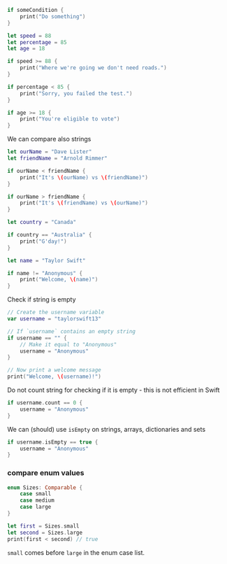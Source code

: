 ```swift
if someCondition {
    print("Do something")
}
```

```swift
let speed = 88
let percentage = 85
let age = 18

if speed >= 88 {
    print("Where we're going we don't need roads.")
}

if percentage < 85 {
    print("Sorry, you failed the test.")
}

if age >= 18 {
    print("You're eligible to vote")
}
```

We can compare also strings
```swift
let ourName = "Dave Lister"
let friendName = "Arnold Rimmer"

if ourName < friendName {
    print("It's \(ourName) vs \(friendName)")
}

if ourName > friendName {
    print("It's \(friendName) vs \(ourName)")
}
```


```swift
let country = "Canada"

if country == "Australia" {
    print("G'day!")
}

let name = "Taylor Swift"

if name != "Anonymous" {
    print("Welcome, \(name)")
}
```

Check if string is empty
```swift
// Create the username variable
var username = "taylorswift13"

// If `username` contains an empty string
if username == "" {
    // Make it equal to "Anonymous"
    username = "Anonymous"
}

// Now print a welcome message
print("Welcome, \(username)!")
```

Do not count string for checking if it is empty - this is not efficient in Swift
```swift
if username.count == 0 {
    username = "Anonymous"
}
```

We can (should) use `isEmpty` on strings, arrays, dictionaries and sets
```swift
if username.isEmpty == true {
    username = "Anonymous"
}
```

### compare enum values
```swift
enum Sizes: Comparable {
    case small
    case medium
    case large
}

let first = Sizes.small
let second = Sizes.large
print(first < second) // true
```
`small` comes before `large` in the enum case list.